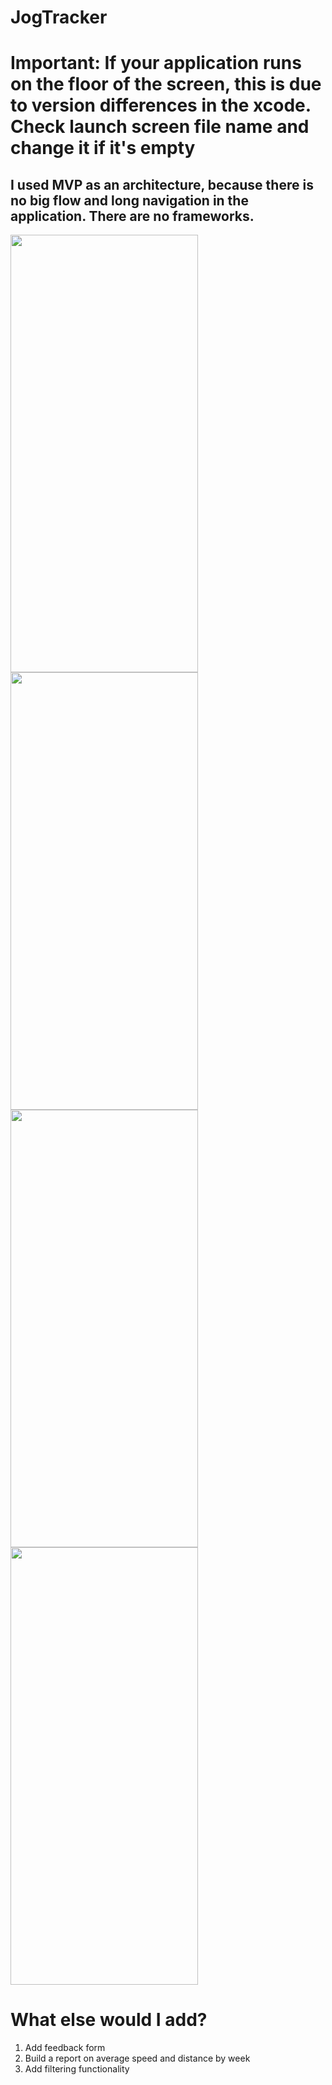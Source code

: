 # JogTracker
# Important: If your application runs on the floor of the screen, this is due to version differences in the xcode. Check launch screen file name and change it if it's empty
## I used MVP as an architecture, because there is no big flow and long navigation in the application. There are no frameworks.

<p float="left"> 
  
<img src="https://user-images.githubusercontent.com/75984018/142492791-1b1af9e9-6a6b-4456-ba14-3db6e371619f.png" width="300" height="700">

<img src="https://user-images.githubusercontent.com/75984018/142492897-8435e0d9-0147-4978-ad71-a7304ad2bc83.png" width="300" height="700">

<img src="https://user-images.githubusercontent.com/75984018/142492959-f270abc2-64e9-42ef-8b75-1b19ff6b2af3.png" width="300" height="700">

<img src="https://user-images.githubusercontent.com/75984018/142492979-d1034719-7456-4c66-ad9b-cc0e7852093e.png" width="300" height="700">

</p>


# What else would I add?
1) Add feedback form
2) Build a report on average speed and distance by week
3) Add filtering functionality
